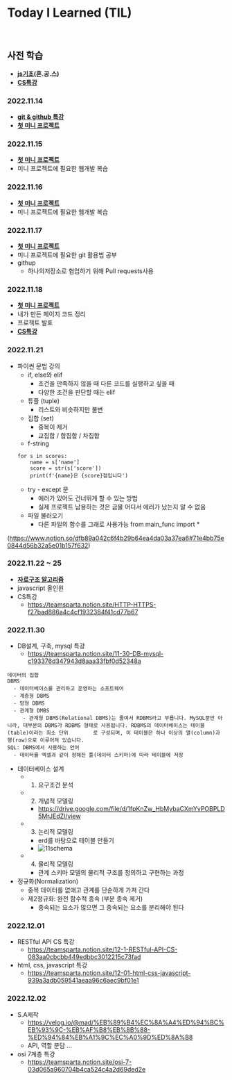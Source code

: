 # Today I Learned (TIL)
<br>   

## 사전 학습   
 * **[js기초](./js기초.md)(혼.공.스)**
 * **[CS특강](./CS특강.md)**

### 2022.11.14   
 * **[git & github 특강](./git&Github특강.md)**
 * **[첫 미니 프로젝트](./첫프로젝트/첫_미니_프로젝트.md)**

### 2022.11.15
 * **[첫 미니 프로젝트](./첫프로젝트/첫_미니_프로젝트.md)**
 * 미니 프로젝트에 필요한 웹개발 복습
   
### 2022.11.16
 * **[첫 미니 프로젝트](./첫프로젝트/첫_미니_프로젝트.md)**
 * 미니 프로젝트에 필요한 웹개발 복습

### 2022.11.17
 * **[첫 미니 프로젝트](./첫프로젝트/첫_미니_프로젝트.md)**
 * 미니 프로젝트에 필요한 git 활용법 공부
 * githup 
    + 하나의저장소로 협업하기 위해 Pull requests사용

### 2022.11.18
 * **[첫 미니 프로젝트](./첫프로젝트/첫_미니_프로젝트.md)**
 * 내가 만든 페이지 코드 정리
 * 프로젝트 발표
 * **[CS특강](./CS특강.md)**

### 2022.11.21
 * 파이썬 문법 강의
   + if, else와 elif
     - 조건을 만족하지 않을 때 다른 코드를 실행하고 싶을 때
     - 다양한 조건을 판단할 때는 elif
   + 튜플 (tuple)
     - 리스트와 비슷하지만 불변
   + 집합 (set)
     - 중복이 제거
     - 교집합 / 합집합 / 차집합
   + f-string
   ```
   for s in scores:
       name = s['name']
       score = str(s['score'])
       print(f'{name}은 {score}점입니다')
   ```
   + try - except 문
     - 에러가 있어도 건너뛰게 할 수 있는 방법
     - 실제 프로젝트 남용하는 것은 금물 어디서 에러가 났는지 알 수 없음
   + 파일 불러오기
     - 다른 파일의 함수를 그래로 사용가능
       from main_func import *
     
(https://www.notion.so/dfb89a042c6f4b29b64ea4da03a37ea6#71e4bb75e0844d56b32a5e01b157f632)

### 2022.11.22 ~ 25
  * **[자료구조 알고리즘](./자료구조알고리즘.md)**
  * javascript 올인원
  * CS특강
     - https://teamsparta.notion.site/HTTP-HTTPS-f27bad886a4c4cf1932384f41cd77b67
     
### 2022.11.30
  * DB설계, 구축, mysql 특강
    - https://teamsparta.notion.site/11-30-DB-mysql-c193376d347943d8aaa33fbf0d52348a
```
데이터의 집합
DBMS
  - 데이터베이스를 관리하고 운영하는 소프트웨어
  - 계층형 DBMS
  - 망형 DBMS
  - 관계형 DMBS
     - 관계형 DBMS(Relational DBMS)는 줄여서 RDBMS라고 부릅니다. MySQL뿐만 아니라, 대부분의 DBMS가 RDBMS 형태로 사용됩니다. RDBMS의 데이터베이스는 테이블(table)이라는 최소 단위        로 구성되며, 이 테이블은 하나 이상의 열(column)과 행(row)으로 이루어져 있습니다.
SQL: DBMS에서 사용하는 언어
  - 데이터를 엑셀과 같이 정해진 틀(데이터 스키마)에 따라 테이블에 저장
```
  * 데이터베이스 설계
     - 1. 요구조건 분석
     - 2. 개념적 모델링
        - https://drive.google.com/file/d/1fpKnZw_HbMybaCXmYvPOBPLD5MrJEdZl/view
     - 3. 논리적 모델링
        - erd를 바탕으로 테이블 만들기
        -  ![11schema](https://user-images.githubusercontent.com/117889461/204723619-00e0f413-5502-4318-960d-9beb2c740d46.PNG)
     - 4. 물리적 모델링
        - 관계 스키마 모델의 물리적 구조를 정의하고 구현하는 과정 
  * 정규화(Normalization)
     - 중복 데이터를 없애고 관계를 단순하게 가져 간다
     - 제2정규화: 완전 함수적 종속 (부분 종속 제거)
       - 종속되는 요소가 많으면 그 종속되는 요소를 분리해야 된다

### 2022.12.01
  * RESTful API CS 특강
     - https://teamsparta.notion.site/12-1-RESTful-API-CS-083aa0cbcbb449edbbc3012215c73fad
  * html, css, javascript 특강
     - https://teamsparta.notion.site/12-01-html-css-javascript-939a3adb059541aeaa96c6aec9bf01e1

### 2022.12.02
  * S.A제작  
    - https://velog.io/@mad/%EB%89%B4%EC%8A%A4%ED%94%BC%EB%93%9C-%EB%AF%B8%EB%8B%88-%ED%94%84%EB%A1%9C%EC%A0%9D%ED%8A%B8
    - API, 역할 분담 ...
  * osi 7계층 특강
    - https://teamsparta.notion.site/osi-7-03d065a960704b4ca524c4a2d69ded2e
